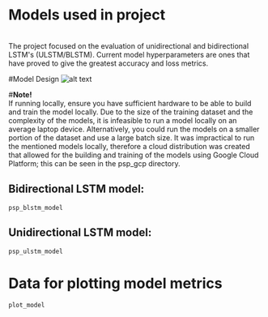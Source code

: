 # Models used in project

<br>
The project focused on the evaluation of unidirectional and bidirectional LSTM's (ULSTM/BLSTM).
Current model hyperparameters are ones that have proved to give the greatest accuracy and loss metrics.

#Model Design
![alt text](https://github.com/amckenna41/protein_structure_prediction_DeepLearning/blob/master/images/model_design.png?raw=true)

#**Note!** <br>
If running locally, ensure you have sufficient hardware to be able to build and train the model locally. Due to the size of the training dataset and the complexity of the models, it is infeasible to run a model locally on an average laptop device. Alternatively, you could run the models on a smaller portion of the dataset and use a large batch size. It was impractical to run the mentioned models locally, therefore a cloud distribution was created that allowed for the building and training of the models using Google Cloud Platform; this can be seen in the psp_gcp directory.
<br>


## Bidirectional LSTM model:

```
psp_blstm_model
```

## Unidirectional LSTM model:

```
psp_ulstm_model
```

# Data for plotting model metrics

```
plot_model
```
